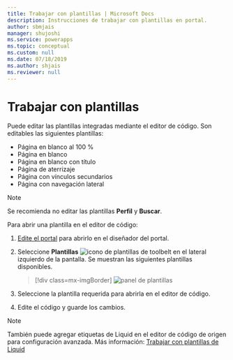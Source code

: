 ```yaml
---
title: Trabajar con plantillas | Microsoft Docs
description: Instrucciones de trabajar con plantillas en portal.
author: sbmjais
manager: shujoshi
ms.service: powerapps
ms.topic: conceptual
ms.custom: null
ms.date: 07/18/2019
ms.author: shjais
ms.reviewer: null
---
```


# <a name="work-with-templates"></a>Trabajar con plantillas

Puede editar las plantillas integradas mediante el editor de código. Son editables las siguientes plantillas:

- Página en blanco al 100 %
- Página en blanco
- Página en blanco con título
- Página de aterrizaje
- Página con vínculos secundarios
- Página con navegación lateral

> [!NOTE]
> Se recomienda no editar las plantillas **Perfil** y **Buscar**.

Para abrir una plantilla en el editor de código:

1.  [Edite el portal](manage-existing-portals.md#edit) para abrirlo en el diseñador del portal.  

2.  Seleccione **Plantillas** ![icono de plantillas](media/templates-icon.png "icono de plantillas") de toolbelt en el lateral izquierdo de la pantalla. Se muestran las siguientes plantillas disponibles.  

    > [!div class=mx-imgBorder]
    > ![panel de plantillas](media/templates-pane.png "Panel de plantillas")  

3.  Seleccione la plantilla requerida para abrirla en el editor de código.

4.  Edite el código y guarde los cambios.

> [!NOTE]
> También puede agregar etiquetas de Liquid en el editor de código de origen para configuración avanzada. Más información: [Trabajar con plantillas de Liquid](https://docs.microsoft.com/en-us/dynamics365/customer-engagement/portals/custom-templates-dynamic-content)